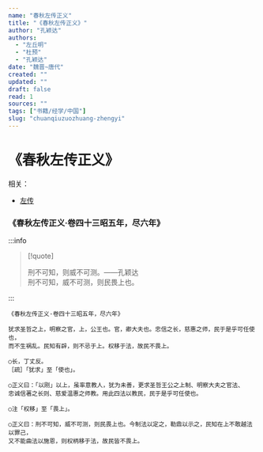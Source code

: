 ```yaml
---
name: "春秋左传正义"
title: "《春秋左传正义》"
author: "孔颖达"
authors: 
  - "左丘明"
  - "杜预"
  - "孔颖达"
date: "魏晋~唐代"
created: ""
updated: ""
draft: false
read: 1
sources: ""
tags: ["书籍/经学/中国"]
slug: "chuanqiuzuozhuang-zhengyi"
---
```


# 《春秋左传正义》

相关：
- [左传](左传.md)

### 《春秋左传正义·卷四十三昭五年，尽六年》

:::info

> [!quote]
>
> 刑不可知，则威不可测。——孔颖达  
> 刑不可知，威不可测，则民畏上也。

:::

```
《春秋左传正义·卷四十三昭五年，尽六年》

犹求圣哲之上，明察之官，上，公王也。官，卿大夫也。忠信之长，慈惠之师，民于是乎可任使也，
而不生祸乱。民知有辟，则不忌于上。权移于法，故民不畏上。

○长，丁丈反。
［疏］「犹求」至「使也」。

○正义曰：「以刚」以上，虽率意教人，犹为未善，更求圣哲王公之上制、明察大夫之官法、
忠诚信著之长则、慈爱温惠之师教。用此四法以教民，民于是乎可任使也。

○注「权移」至「畏上」。

○正义曰：刑不可知，威不可测，则民畏上也。今制法以定之，勒鼎以示之，民知在上不敢越法以罪己，
又不能曲法以施恩，则权柄移于法，故民皆不畏上。
```
